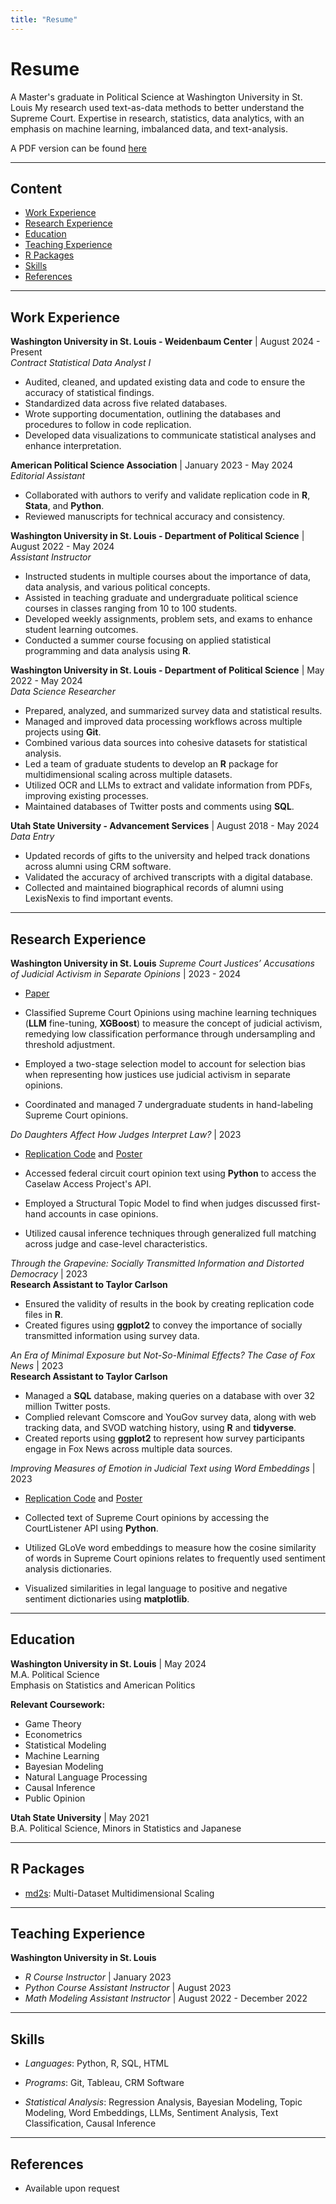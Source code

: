 ```yaml
---
title: "Resume"
---
```


# Resume

A Master's graduate in Political Science at Washington University in St. Louis
My research used text-as-data methods to better understand the Supreme Court.
Expertise in research, statistics, data analytics, with an emphasis on machine learning, imbalanced data, and text-analysis.

A PDF version can be found [here](/files/resume.pdf)

---

## Content

* [Work Experience](#work-experience)
* [Research Experience](#research-experience)
* [Education](#education)
* [Teaching Experience](#teaching-experience)
* [R Packages](#r-packages)
* [Skills](#skills)
* [References](#references)

---

## Work Experience

**Washington University in St. Louis - Weidenbaum Center** | August 2024 - Present\
*Contract Statistical Data Analyst I*

- Audited, cleaned, and updated existing data and code to ensure the accuracy of statistical findings.
- Standardized data across five related databases.
- Wrote supporting documentation, outlining the databases and procedures to follow in code replication.
- Developed data visualizations to communicate statistical analyses and enhance interpretation.

**American Political Science Association** | January 2023 - May 2024\
*Editorial Assistant*

- Collaborated with authors to verify and validate replication code in **R**, **Stata**, and **Python**.
- Reviewed manuscripts for technical accuracy and consistency.

**Washington University in St. Louis - Department of Political Science** | August 2022 - May 2024\
*Assistant Instructor*

- Instructed students in multiple courses about the importance of data, data analysis, and various political concepts. 
- Assisted in teaching graduate and undergraduate political science courses in classes ranging from 10 to 100 students.
- Developed weekly assignments, problem sets, and exams to enhance student learning outcomes.
- Conducted a summer course focusing on applied statistical programming and data analysis using **R**.

**Washington University in St. Louis - Department of Political Science** | May 2022 - May 2024\
*Data Science Researcher*

- Prepared, analyzed, and summarized survey data and statistical results.
- Managed and improved data processing workflows across multiple projects using **Git**.
- Combined various data sources into cohesive datasets for statistical analysis.
- Led a team of graduate students to develop an **R** package for multidimensional scaling across multiple datasets.
- Utilized OCR and LLMs to extract and validate information from PDFs, improving existing processes.
- Maintained databases of Twitter posts and comments using **SQL**.


**Utah State University - Advancement Services** | August 2018 - May 2024
*Data Entry*

- Updated records of gifts to the university and helped track donations across alumni using CRM software.
- Validated the accuracy of archived transcripts with a digital database.
- Collected and maintained biographical records of alumni using LexisNexis to find important events.

---

## Research Experience

**Washington University in St. Louis**
*Supreme Court Justices’ Accusations of Judicial Activism in Separate Opinions* | 2023 - 2024

- [Paper](/files/third_year_paper.pdf)

- Classified Supreme Court Opinions using machine learning techniques (**LLM** fine-tuning, **XGBoost**) to measure the concept of judicial activism, remedying low classification performance through undersampling and threshold adjustment.
- Employed a two-stage selection model to account for selection bias when representing how justices use judicial activism in separate opinions.
- Coordinated and managed 7 undergraduate students in hand-labeling Supreme Court opinions.

*Do Daughters Affect How Judges Interpret Law?* | 2023

- [Replication Code](https://github.com/peterjbachman/causal_project) and [Poster](/files/causal_project.pdf)

- Accessed federal circuit court opinion text using **Python** to access the Caselaw Access Project's API.
- Employed a Structural Topic Model to find when judges discussed first-hand accounts in case opinions.
- Utilized causal inference techniques through generalized full matching across judge and case-level characteristics.


*Through the Grapevine: Socially Transmitted Information and Distorted Democracy* | 2023\
**Research Assistant to Taylor Carlson**

- Ensured the validity of results in the book by creating replication code files in **R**.
- Created figures using **ggplot2** to convey the importance of socially transmitted information using survey data.


*An Era of Minimal Exposure but Not-So-Minimal Effects? The Case of Fox News* | 2023\
**Research Assistant to Taylor Carlson**

- Managed a **SQL** database, making queries on a database with over 32 million Twitter posts.
- Complied relevant Comscore and YouGov survey data, along with web tracking data, and SVOD watching history, using **R** and **tidyverse**.
- Created reports using **ggplot2** to represent how survey participants engage in Fox News across multiple data sources.

*Improving Measures of Emotion in Judicial Text using  Word Embeddings* | 2023

- [Replication Code](https://github.com/peterjbachman/judicialEmbedding) and [Poster](/files/judicial_embeddings.pdf)

- Collected text of Supreme Court opinions by accessing the CourtListener API using **Python**.
- Utilized GLoVe word embeddings to measure how the cosine similarity of words in Supreme Court opinions relates to frequently used sentiment analysis dictionaries.
- Visualized similarities in legal language to positive and negative sentiment dictionaries using **matplotlib**.

---

## Education

**Washington University in St. Louis** | May 2024\
M.A. Political Science \
Emphasis on Statistics and American Politics

**Relevant Coursework:**

- Game Theory
- Econometrics
- Statistical Modeling
- Machine Learning
- Bayesian Modeling
- Natural Language Processing
- Causal Inference
- Public Opinion

**Utah State University** | May 2021\
B.A. Political Science, Minors in Statistics and Japanese

---

## R Packages

- [md2s](https://github.com/peterjbachman/md2s): Multi-Dataset Multidimensional Scaling

---

## Teaching Experience

**Washington University in St. Louis**
- *R Course Instructor* | January 2023
- *Python Course Assistant Instructor* | August 2023
- *Math Modeling Assistant Instructor* | August 2022 - December 2022

---

## Skills

- *Languages*: Python, R, SQL, HTML

- *Programs*: Git, Tableau, CRM Software

- *Statistical Analysis*: Regression Analysis, Bayesian Modeling, Topic Modeling, Word Embeddings, LLMs, Sentiment Analysis, Text Classification, Causal Inference

---

## References

- Available upon request